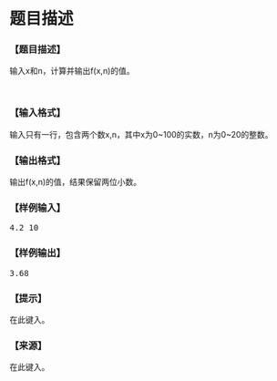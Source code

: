 # 题目描述


<h3>
【题目描述】
</h3>
<p>
输入x和n，计算并输出f(x,n)的值。
</p>
<p>
<img src="/upload/image/20190702/20190702105313_81724.png" alt=""/>
</p>
<p>
<img src="/upload/image/20170807/20170807155444_76209.png" alt=""/> 
</p>
<h3>
【输入格式】
</h3>
<p>
输入只有一行，包含两个数x,n，其中x为0~100的实数，n为0~20的整数。
</p>
<h3>
【输出格式】
</h3>
<p>
输出f(x,n)的值，结果保留两位小数。
</p>
<h3>
【样例输入】
</h3>
<pre>4.2 10</pre>
<h3>
【样例输出】
</h3>
<pre>3.68</pre>
<h3>
【提示】
</h3>
<p>
在此键入。
</p>
<h3>
【来源】
</h3>
<p>
在此键入。
</p>
